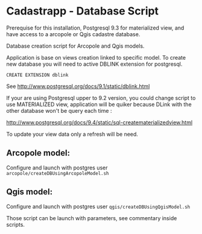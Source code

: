Cadastrapp - Database Script
=========================== 

Prerequise for this installation, Postgresql 9.3 for materialized view, and have access to a arcopole or Qgis cadastre database.

Database creation script for Arcopole and Qgis models.

Application is base on views creation linked to specific model. To create new database you will need to active DBLINK extension for postgresql.

```
CREATE EXTENSION dblink
```

See http://www.postgresql.org/docs/9.1/static/dblink.html


If your are using Postgresql upper to 9.2 version, you could change script to use MATERIALIZED view, application will be quiker because DLink with the other database won't be query each time :

http://www.postgresql.org/docs/9.4/static/sql-creatematerializedview.html

To update your view data only a refresh will be need.


##  Arcopole model:

Configure and launch with postgres user ```arcopole/createDBUsingArcopoleModel.sh ```


##  Qgis model:

Configure and launch with postgres user ```qgis/createDBUsingQgisModel.sh ```
	
Those script can be launch with parameters, see commentary inside scripts.

